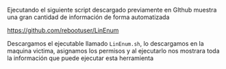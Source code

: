 Ejecutando el siguiente script descargado previamente en GIthub muestra una gran cantidad de información de forma automatizada

https://github.com/rebootuser/LinEnum

Descargamos el ejecutable llamado `LinEnum.sh`, lo descargamos en la maquina victima, asignamos los permisos y al ejecutarlo nos mostrara toda la información que puede ejecutar esta herramienta